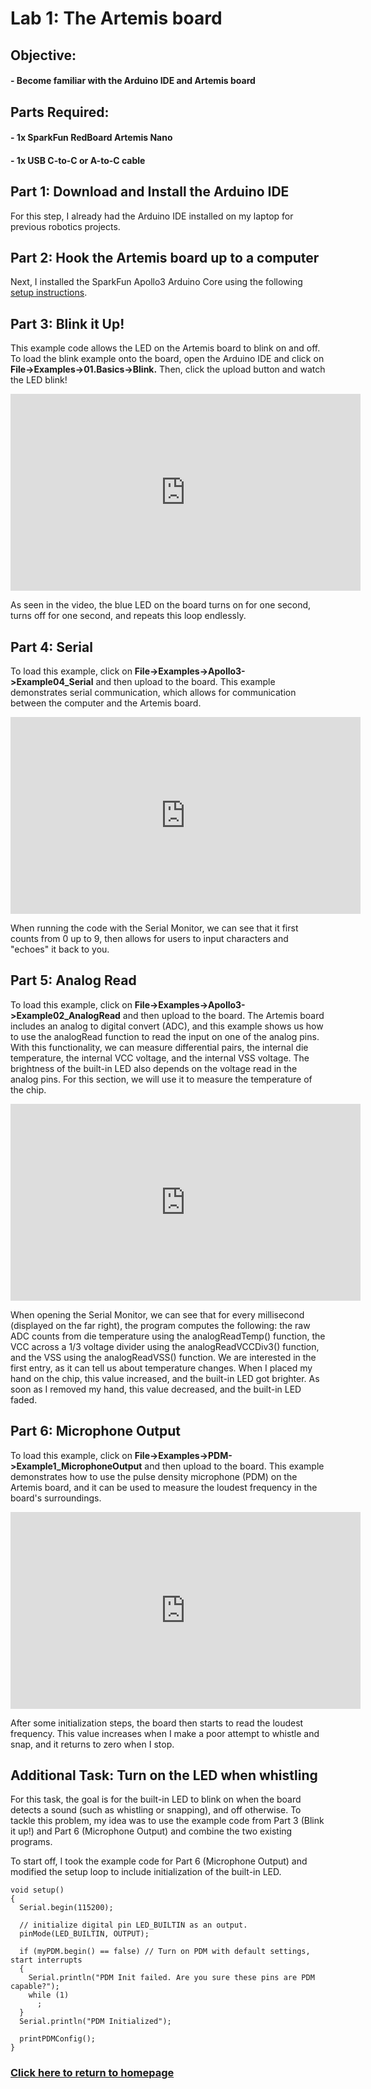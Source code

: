 # Lab 1: The Artemis board

## Objective:
#### - Become familiar with the Arduino IDE and Artemis board

## Parts Required:
#### - 1x SparkFun RedBoard Artemis Nano
#### - 1x USB C-to-C or A-to-C cable

## Part 1: Download and Install the Arduino IDE
For this step, I already had the Arduino IDE installed on my laptop for previous robotics projects. 

## Part 2: Hook the Artemis board up to a computer
Next, I installed the SparkFun Apollo3 Arduino Core using the following [setup instructions](https://learn.sparkfun.com/tutorials/artemis-development-with-arduino?_ga=2.30055167.1151850962.1594648676-1889762036.1574524297&_gac=1.19903818.1593457111.Cj0KCQjwoub3BRC6ARIsABGhnyahkG7hU2v-0bSiAeprvZ7c9v0XEKYdVHIIi_-J-m5YLdDBMc2P_goaAtA4EALw_wcB).

## Part 3: Blink it Up!
This example code allows the LED on the Artemis board to blink on and off. To load the blink example onto the board, open the Arduino IDE and click on **File->Examples->01.Basics->Blink.** Then, click the upload button and watch the LED blink!

<iframe width="560" height="315" src="https://www.youtube.com/embed/8Zb-Iq6CxyQ" title="YouTube video player" frameborder="0" allow="accelerometer; autoplay; clipboard-write; encrypted-media; gyroscope; picture-in-picture" allowfullscreen></iframe>

As seen in the video, the blue LED on the board turns on for one second, turns off for one second, and repeats this loop endlessly.

## Part 4: Serial
To load this example, click on **File->Examples->Apollo3->Example04_Serial** and then upload to the board. This example demonstrates serial communication, which allows for communication between the computer and the Artemis board.

<iframe width="560" height="315" src="https://www.youtube.com/embed/oDvsFhYsKt0" title="YouTube video player" frameborder="0" allow="accelerometer; autoplay; clipboard-write; encrypted-media; gyroscope; picture-in-picture" allowfullscreen></iframe>

When running the code with the Serial Monitor, we can see that it first counts from 0 up to 9, then allows for users to input characters and "echoes" it back to you.

## Part 5: Analog Read
To load this example, click on **File->Examples->Apollo3->Example02_AnalogRead** and then upload to the board. The Artemis board includes an analog to digital convert (ADC), and this example shows us how to use the analogRead function to read the input on one of the analog pins. With this functionality, we can measure differential pairs, the internal die temperature, the internal VCC voltage, and the internal VSS voltage. The brightness of the built-in LED also depends on the voltage read in the analog pins. For this section, we will use it to measure the temperature of the chip.

<iframe width="560" height="315" src="https://www.youtube.com/embed/WbexvW_9EFU" title="YouTube video player" frameborder="0" allow="accelerometer; autoplay; clipboard-write; encrypted-media; gyroscope; picture-in-picture" allowfullscreen></iframe>

When opening the Serial Monitor, we can see that for every millisecond (displayed on the far right), the program computes the following: the raw ADC counts from die temperature using the  analogReadTemp() function, the VCC across a 1/3 voltage divider using the analogReadVCCDiv3() function, and the VSS using the analogReadVSS() function. We are interested in the first entry, as it can tell us about temperature changes. When I placed my hand on the chip, this value increased, and the built-in LED got brighter. As soon as I removed my hand, this value decreased, and the built-in LED faded.
  
## Part 6: Microphone Output
To load this example, click on **File->Examples->PDM->Example1_MicrophoneOutput** and then upload to the board. This example demonstrates how to use the pulse density microphone (PDM) on the Artemis board, and it can be used to measure the loudest frequency in the board's surroundings.

<iframe width="560" height="315" src="https://www.youtube.com/embed/T8TzZe56tMs" title="YouTube video player" frameborder="0" allow="accelerometer; autoplay; clipboard-write; encrypted-media; gyroscope; picture-in-picture" allowfullscreen></iframe>

After some initialization steps, the board then starts to read the loudest frequency. This value increases when I make a poor attempt to whistle and snap, and it returns to zero when I stop.

## Additional Task: Turn on the LED when whistling
For this task, the goal is for the built-in LED to blink on when the board detects a sound (such as whistling or snapping), and off otherwise. To tackle this problem, my idea was to use the example code from Part 3 (Blink it up!) and Part 6 (Microphone Output) and combine the two existing programs.

To start off, I took the example code for Part 6 (Microphone Output) and modified the setup loop to include initialization of the built-in LED.

```
void setup()
{
  Serial.begin(115200);
  
  // initialize digital pin LED_BUILTIN as an output.
  pinMode(LED_BUILTIN, OUTPUT);

  if (myPDM.begin() == false) // Turn on PDM with default settings, start interrupts
  {
    Serial.println("PDM Init failed. Are you sure these pins are PDM capable?");
    while (1)
      ;
  }
  Serial.println("PDM Initialized");

  printPDMConfig();
}
```



### [Click here to return to homepage](https://lyl24.github.io/lyl24-ece4960)
